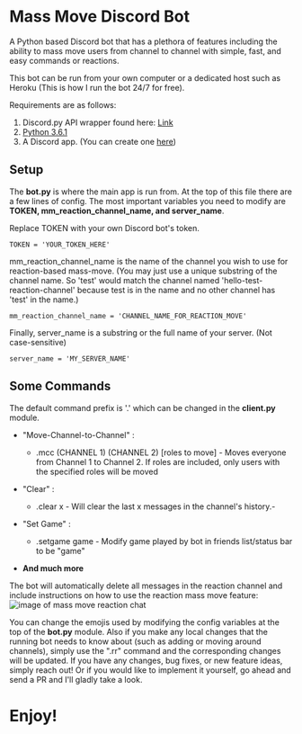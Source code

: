 # Mass Move Discord Bot
A Python based Discord bot that has a plethora of features including the ability to mass move users from channel to channel with simple, fast, and easy commands or reactions.

This bot can be run from your own computer or a dedicated host such as Heroku (This is how I run the bot 24/7 for free). 

Requirements are as follows:
1. Discord.py API wrapper found here: [Link](https://github.com/Rapptz/discord.py)
2. [Python 3.6.1](https://www.python.org/downloads/release/python-361/)
3. A Discord app. (You can create one [here](https://discordapp.com/developers/applications/))

## Setup
The **bot.py** is where the main app is run from. At the top of this file there are a few lines of config. The most important variables you need to modify are **TOKEN, mm_reaction_channel_name, and server_name**. 

Replace TOKEN with your own Discord bot's token. 

`TOKEN = 'YOUR_TOKEN_HERE'`

mm_reaction_channel_name is the name of the channel you wish to use for reaction-based mass-move. (You may just use a unique substring of the channel name. So 'test' would match the channel named 'hello-test-reaction-channel' because test is in the name and no other channel has 'test' in the name.) 

`mm_reaction_channel_name = 'CHANNEL_NAME_FOR_REACTION_MOVE'`

Finally, server_name is a substring or the full name of your server. (Not case-sensitive)

`server_name = 'MY_SERVER_NAME'`

## Some Commands
The default command prefix is '.' which can be changed in the **client.py** module.
* "Move-Channel-to-Channel" : 
  * .mcc (CHANNEL 1) (CHANNEL 2) [roles to move] -  Moves everyone from Channel 1 to Channel 2. If roles are included, only users with the specified roles will be moved
  
* "Clear" :
  * .clear x - Will clear the last x messages in the channel's history.-
 
* "Set Game" :
  * .setgame game - Modify game played by bot in friends list/status bar to be "game"
  
* **And much more**

The bot will automatically delete all messages in the reaction channel and include instructions on how to use the reaction mass move feature:
![image of mass move reaction chat](https://i.imgur.com/HzqgyOG.png)


You can change the emojis used by modifying the config variables at the top of the **bot.py** module. Also if you make any local changes that the running bot needs to know about (such as adding or moving around channels), simply use the ".rr" command and the corresponding changes will be updated. If you have any changes, bug fixes, or new feature ideas, simply reach out! Or if you would like to implement it yourself, go ahead and send a PR and I'll gladly take a look.

# Enjoy!
